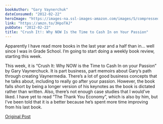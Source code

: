 ```yaml
---
bookAuthor: "Gary Vaynerchuk"
dateConsumed: "2012-02-22"
heroImage: "https://images-na.ssl-images-amazon.com/images/S/compressed.photo.goodreads.com/books/1348122101i/6474550.jpg"
link: "https://amzn.to/3HpoTAJ"
pubDate: "2012-02-22"
title: "Crush It!: Why NOW Is the Time to Cash In on Your Passion"
---
```


Apparently I have read more books in the last year and a half than in… well since I was in Grade School. I’m going to start doing a weekly book review, starting this week.

This week, it is “Crush It: Why NOW is the Time to Cash In on your Passion” by Gary Vaynerchuck. It is part business, part memoirs about Gary’s path through creating Vaynermedia. There’s a lot of good business concepts that he talks about, including to really go after your passion. However, the book falls short by being a longer version of his keynotes as the book is dictated rather than written. Also, there’s not enough case studies that I would’ve liked. I have yet to read “The Thank You Economy”, which is also by him, but I’ve been told that it is a better because he’s spent more time improving from his last book.

[Original Post](https://jermspeaks.com/post/18077929530/apparently-i-have-read-more-books-in-the-last-year)
